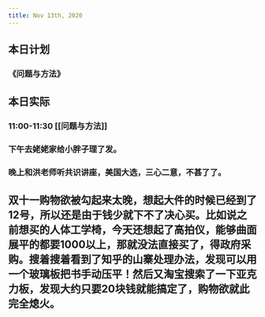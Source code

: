 ```yaml
---
title: Nov 13th, 2020
---
```


## 本日计划
### 《问题与方法》
###
## 本日实际
### 11:00-11:30 [[问题与方法]]
### 下午去姥姥家给小胖子理了发。
### 晚上和洪老师听共识讲座，美国大选，三心二意，不甚了了。
## 双十一购物欲被勾起来太晚，想起大件的时候已经到了12号，所以还是由于钱少就下不了决心买。比如说之前想买的人体工学椅，今天还想起了高拍仪，能够曲面展平的都要1000以上，那就没法直接买了，得政府采购。搜着搜着看到了知乎的山寨处理办法，发现可以用一个玻璃板把书手动压平！然后又淘宝搜索了一下亚克力板，发现大约只要20块钱就能搞定了，购物欲就此完全熄火。
###
##
